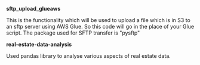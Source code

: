 **sftp_upload_glueaws**

This is the functionality which will be used to
upload a file which is in S3 to an sftp server 
using AWS Glue. So this code will go in the place 
of your Glue script. The package used for SFTP
transfer is "pysftp"


**real-estate-data-analysis**

Used pandas library to analyse various aspects of real estate data.  

